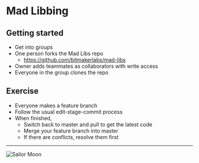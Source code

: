 # Mad Libbing

## Getting started
* Get into groups
* One person forks the Mad Libs repo
  * https://github.com/bitmakerlabs/mad-libs
* Owner adds teammates as collaborators with write access
* Everyone in the group clones the repo

## Exercise
* Everyone makes a feature branch
* Follow the usual edit-stage-commit process
* When finished,
  * Switch back to master and pull to get the latest code
  * Merge your feature branch into master
  * If there are conflicts, resolve them first

---

![Sailor Moon](sailor-moon.png)
